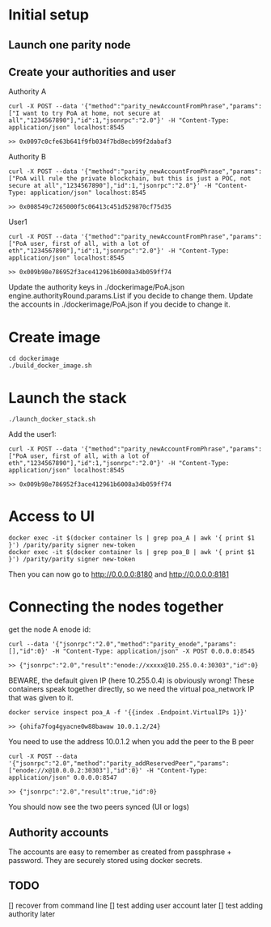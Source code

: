 # Initial setup

## Launch one parity node

## Create your authorities and user

Authority A
```
curl -X POST --data '{"method":"parity_newAccountFromPhrase","params":["I want to try PoA at home, not secure at all","1234567890"],"id":1,"jsonrpc":"2.0"}' -H "Content-Type: application/json" localhost:8545

>> 0x0097c0cfe63b641f9fb034f7bd8ecb99f2dabaf3
```

Authority B
```
curl -X POST --data '{"method":"parity_newAccountFromPhrase","params":["PoA will rule the private blockchain, but this is just a POC, not secure at all","1234567890"],"id":1,"jsonrpc":"2.0"}' -H "Content-Type: application/json" localhost:8545

>> 0x008549c7265000f5c06413c451d529870cf75d35
```

User1
```
curl -X POST --data '{"method":"parity_newAccountFromPhrase","params":["PoA user, first of all, with a lot of eth","1234567890"],"id":1,"jsonrpc":"2.0"}' -H "Content-Type: application/json" localhost:8545

>> 0x009b98e786952f3ace412961b6008a34b059ff74
```

Update the authority keys in ./dockerimage/PoA.json engine.authorityRound.params.List if you decide to change them.
Update the accounts in ./dockerimage/PoA.json if you decide to change it.

# Create image

```
cd dockerimage
./build_docker_image.sh
```

# Launch the stack

```
./launch_docker_stack.sh
```

Add the user1:

```
curl -X POST --data '{"method":"parity_newAccountFromPhrase","params":["PoA user, first of all, with a lot of eth","1234567890"],"id":1,"jsonrpc":"2.0"}' -H "Content-Type: application/json" localhost:8545

>> 0x009b98e786952f3ace412961b6008a34b059ff74
```


# Access to UI

```
docker exec -it $(docker container ls | grep poa_A | awk '{ print $1 }') /parity/parity signer new-token
docker exec -it $(docker container ls | grep poa_B | awk '{ print $1 }') /parity/parity signer new-token
```

Then you can now go to http://0.0.0.0:8180 and http://0.0.0.0:8181

# Connecting the nodes together

get the node A enode id:

```
curl --data '{"jsonrpc":"2.0","method":"parity_enode","params":[],"id":0}' -H "Content-Type: application/json" -X POST 0.0.0.0:8545

>> {"jsonrpc":"2.0","result":"enode://xxxxx@10.255.0.4:30303","id":0}
```

BEWARE, the default given IP (here 10.255.0.4) is obviously wrong! These containers speak together directly, so we need the virtual poa_network IP that was given to it.

```
docker service inspect poa_A -f '{{index .Endpoint.VirtualIPs 1}}'

>> {ohifa7fog4gyacne0w88bawaw 10.0.1.2/24}
```

You need to use the address 10.0.1.2 when you add the peer to the B peer

```
curl -X POST --data '{"jsonrpc":"2.0","method":"parity_addReservedPeer","params":["enode://x@10.0.0.2:30303"],"id":0}' -H "Content-Type: application/json" 0.0.0.0:8547

>> {"jsonrpc":"2.0","result":true,"id":0}
```

You should now see the two peers synced (UI or logs)

## Authority accounts

The accounts are easy to remember as created from passphrase + password.
They are securely stored using docker secrets.

## TODO

[] recover from command line
[] test adding user account later
[] test adding authority later
